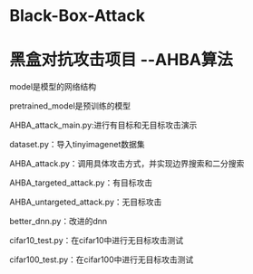 # Black-Box-Attack
黑盒对抗攻击项目 --AHBA算法
=======

model是模型的网络结构

pretrained_model是预训练的模型

AHBA_attack_main.py:进行有目标和无目标攻击演示

dataset.py：导入tinyimagenet数据集

AHBA_attack.py：调用具体攻击方式，并实现边界搜索和二分搜索

AHBA_targeted_attack.py：有目标攻击

AHBA_untargeted_attack.py：无目标攻击

better_dnn.py：改进的dnn

cifar10_test.py：在cifar10中进行无目标攻击测试

cifar100_test.py：在cifar100中进行无目标攻击测试

